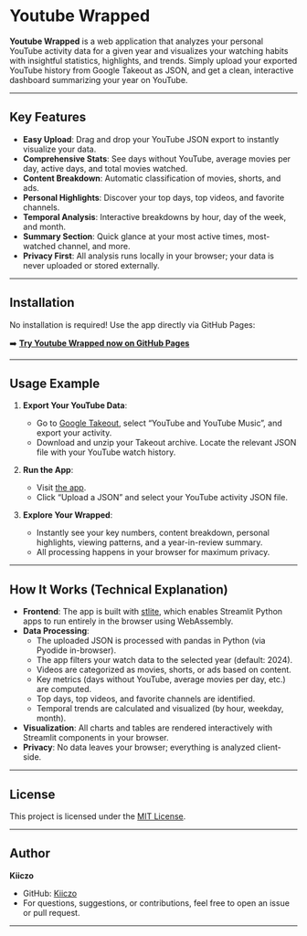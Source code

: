 # Youtube Wrapped

**Youtube Wrapped** is a web application that analyzes your personal YouTube activity data for a given year and visualizes your watching habits with insightful statistics, highlights, and trends. Simply upload your exported YouTube history from Google Takeout as JSON, and get a clean, interactive dashboard summarizing your year on YouTube.

---

## Key Features

- **Easy Upload**: Drag and drop your YouTube JSON export to instantly visualize your data.
- **Comprehensive Stats**: See days without YouTube, average movies per day, active days, and total movies watched.
- **Content Breakdown**: Automatic classification of movies, shorts, and ads.
- **Personal Highlights**: Discover your top days, top videos, and favorite channels.
- **Temporal Analysis**: Interactive breakdowns by hour, day of the week, and month.
- **Summary Section**: Quick glance at your most active times, most-watched channel, and more.
- **Privacy First**: All analysis runs locally in your browser; your data is never uploaded or stored externally.

---

## Installation

No installation is required! Use the app directly via GitHub Pages:

➡️ **[Try Youtube Wrapped now on GitHub Pages](https://YOUR_GITHUB_USERNAME.github.io/YOUR_REPO_NAME/)**

---

## Usage Example

1. **Export Your YouTube Data**:
   - Go to [Google Takeout](https://takeout.google.com/), select “YouTube and YouTube Music”, and export your activity.
   - Download and unzip your Takeout archive. Locate the relevant JSON file with your YouTube watch history.

2. **Run the App**:
   - Visit [the app](https://kiiczo.github.io/Youtube-Wrapped/).
   - Click “Upload a JSON” and select your YouTube activity JSON file.

3. **Explore Your Wrapped**:
   - Instantly see your key numbers, content breakdown, personal highlights, viewing patterns, and a year-in-review summary.
   - All processing happens in your browser for maximum privacy.

---

## How It Works (Technical Explanation)

- **Frontend**: The app is built with [stlite](https://github.com/whitphx/stlite), which enables Streamlit Python apps to run entirely in the browser using WebAssembly.
- **Data Processing**:
  - The uploaded JSON is processed with pandas in Python (via Pyodide in-browser).
  - The app filters your watch data to the selected year (default: 2024).
  - Videos are categorized as movies, shorts, or ads based on content.
  - Key metrics (days without YouTube, average movies per day, etc.) are computed.
  - Top days, top videos, and favorite channels are identified.
  - Temporal trends are calculated and visualized (by hour, weekday, month).
- **Visualization**: All charts and tables are rendered interactively with Streamlit components in your browser.
- **Privacy**: No data leaves your browser; everything is analyzed client-side.

---

## License

This project is licensed under the [MIT License](LICENSE).

---

## Author

**Kiiczo**

- GitHub: [Kiiczo](https://github.com/Kiiczo)
- For questions, suggestions, or contributions, feel free to open an issue or pull request.

---
